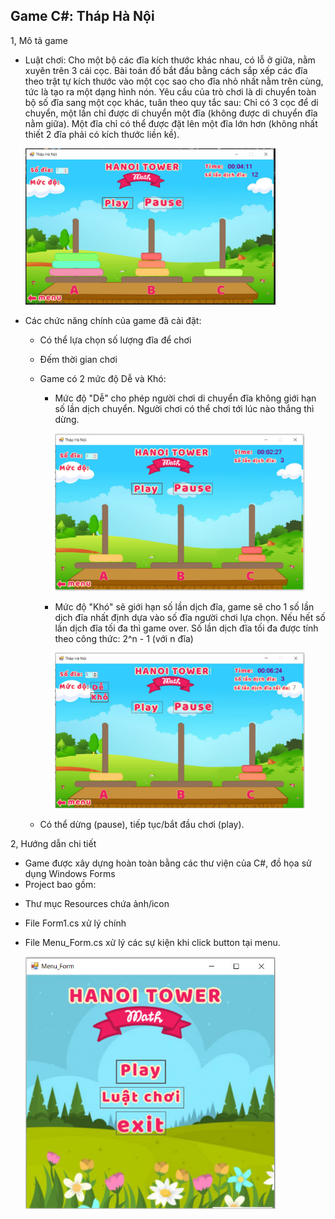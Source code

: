 <h2>Game C#: Tháp Hà Nội</h2>

1, Mô tả game
* Luật chơi: 
  Cho một bộ các đĩa kích thước khác nhau, có lỗ ở giữa, nằm xuyên trên 3 cái cọc.
  Bài toán đố bắt đầu bằng cách sắp xếp các đĩa theo trật tự kích thước vào một cọc sao cho đĩa nhỏ nhất nằm trên cùng, tức là tạo ra một 
  dạng hình nón.
  Yêu cầu của trò chơi là di chuyển toàn bộ số đĩa sang một cọc khác, tuân theo quy tắc sau: Chỉ có 3 cọc để di chuyển, một lần chỉ được
  di chuyển một đĩa (không được di chuyển đĩa nằm giữa). Một đĩa chỉ có thể được đặt lên một đĩa lớn hơn (không nhất thiết 2 đĩa phải có
  kích thước liền kề).
  
  <img src="/thap/image/img_main3.PNG" width="400">
* Các chức năng chính của game đã cài đặt:
  - Có thể lựa chọn số lượng đĩa để chơi
  - Đếm thời gian chơi
  - Game có 2 mức độ Dễ và Khó:
    + Mức độ "Dễ" cho phép người chơi di chuyển đĩa không giới hạn số lần dịch chuyển. Người chơi có thể chơi tới lúc nào thắng thì dừng.
    
       <img src="/thap/image/img_main1.PNG" width="400">
     
    + Mức độ "Khó" sẽ giới hạn số lần dịch đĩa, game sẽ cho 1 số lần dịch đĩa nhất định dựa vào số đĩa người chơi lựa chọn. Nếu hết số lần
      dịch đĩa tối đa thì game over.
      Số lần dịch đĩa tối đa được tính theo công thức: 2^n - 1 (với n đĩa)
      
       <img src="/thap/image/img_main2.PNG" width="400">
      
  - Có thể dừng (pause), tiếp tục/bắt đầu chơi (play).
  
 2, Hướng dẫn chi tiết
 * Game được xây dựng hoàn toàn bằng các thư viện của C#, đồ họa sử dụng Windows Forms
 * Project bao gồm: 
  - Thư mục Resources chứa ảnh/icon
  - File Form1.cs xử lý chính
  - File Menu_Form.cs xử lý các sự kiện khi click button tại menu.
  
    <img src="/thap/image/img_menu.PNG" width="400">
    
 
